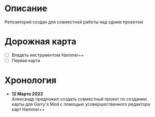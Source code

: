 # Описание
Репозиторий создан для совместной работы над одним проектом
# Дорожная карта
- [ ] Владеть инструментом Hammer++
- [ ] Первая карта
# Хронология
- **12 Марта 2023**<br>
Александр предложил создать совместный проект по созданию карты для Garry's Mod с помощью усовершественного редактора карт Hammer++ 
